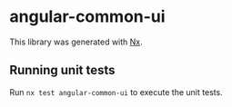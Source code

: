 # angular-common-ui

This library was generated with [Nx](https://nx.dev).

## Running unit tests

Run `nx test angular-common-ui` to execute the unit tests.
